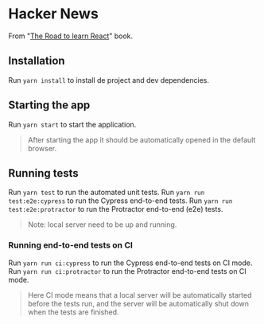 # Hacker News

From "[The Road to learn React](https://leanpub.com/the-road-to-learn-react)" book.

## Installation

Run `yarn install` to install de project and dev dependencies.

## Starting the app

Run `yarn start` to start the application.

> After starting the app it should be automatically opened in the default browser.

## Running tests

Run `yarn test` to run the automated unit tests.
Run `yarn run test:e2e:cypress` to run the Cypress end-to-end tests.
Run `yarn run test:e2e:protractor` to run the Protractor end-to-end (e2e) tests.

> Note: local server need to be up and running.

### Running end-to-end tests on CI

Run `yarn run ci:cypress` to run the Cypress end-to-end tests on CI mode.
Run `yarn run ci:protractor` to run the Protractor end-to-end tests on CI mode.

> Here CI mode means that a local server will be automatically started before the tests run, and the server will be automatically shut down when the tests are finished.
